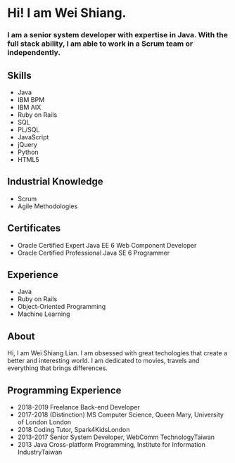 # Hi! I am Wei Shiang.
### I am a senior system developer with expertise in Java. With the full stack ability, I am able to work in a Scrum team or independently.

## Skills
* Java
* IBM BPM
* IBM AIX
* Ruby on Rails
* SQL
* PL/SQL
* JavaScript
* jQuery
* Python
* HTML5

## Industrial Knowledge
* Scrum
* Agile Methodologies

## Certificates
* Oracle Certified Expert Java EE 6 Web Component Developer
* Oracle Certified Professional Java SE 6 Programmer

## Experience
* Java
* Ruby on Rails
* Object-Oriented Programming
* Machine Learning

## About
Hi, I am Wei Shiang Lian. I am obsessed with great techologies that create a better and interesting world. I am dedicated to movies, travels and everything that brings differences.

## Programming Experience
* 2018-2019 Freelance Back-end Developer
* 2017-2018 (Distinction) MS Computer Science, Queen Mary, University of London London
* 2018 Coding Tutor, Spark4KidsLondon
* 2013-2017 Senior System Developer, WebComm TechnologyTaiwan
* 2013 Java Cross-platform Programming, Institute for Information IndustryTaiwan
